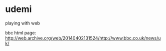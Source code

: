 # udemi
playing with web

bbc html page: http://web.archive.org/web/20140402131524/http://www.bbc.co.uk/news/uk/
